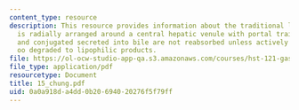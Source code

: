 ```yaml
---
content_type: resource
description: This resource provides information about the traditional liver lobule
  is radially arranged around a central hepatic venule with portal traids at the periphery,
  and conjugated secreted into bile are not reabsorbed unless actively transported
  oo degraded to lipophilic products.
file: https://ol-ocw-studio-app-qa.s3.amazonaws.com/courses/hst-121-gastroenterology-fall-2005/0a0a918da4dd0b20694020276f5f79ff_15_chung.pdf
file_type: application/pdf
resourcetype: Document
title: 15_chung.pdf
uid: 0a0a918d-a4dd-0b20-6940-20276f5f79ff
---
```

